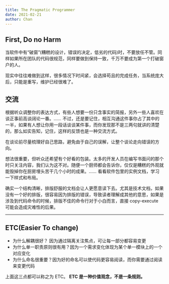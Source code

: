 ```yaml
---
title: The Pragmatic Programmer
date: 2021-02-21
author: Chan
---
```


## First, Do no Harm

当软件中有“破窗”(糟糕的设计，错误的决定，低劣的代码)时，不要放任不管。同样如果所在团队的代码很规范，同样要做到保持一致，千万不要成为第一个打破窗户的人。
<p class="explain">现实中往往难做到这样，很多情况下时间紧，会选择苟且的完成任务，当系统庞大后，只能是重写，维护已经很难了。</p>

## 交流

根据听众调整你的表达方式，有些人想要一份只含事实的简报，另外一些人喜欢在谈正事前高谈阔论一番。…… 不过，还是要记住，相互沟通这件事你占了其中的一半，如果有人想让你用一段话谈谈某件事，而你发现那不是三两句就讲的清楚的，那么如实告知，记住，这样的反馈也是一种交流方式。
<p class="explain">在谈论前尽量梳理好自己思路，避免由于自己的误解，让整个谈论走向错误的方向。</p>

想法很重要，但听众还希望有个好看的包装。太多的开发人员在编写书面问的那个时只关注内容，我们认为这不对。随便一个厨师都会告诉你，仅仅是糟糕的外观就能毁掉你在厨房埋头苦干几个小时的成果。…… 看看软件包里的实例文档，学习一下样式和布局。
<p class="explain">确实一个结构清晰，排版舒服的文档会让人更愿意读下去。尤其是技术文档，如果没有一个好的排版，很容易因为排版的错误，导致读者理解成其他的意思，如果是涉及到代码命令的时候，排版不佳的命令行对于小白而言，直接 copy-execute 可能会造成灾难性的后果。</p>

---

## ETC(Easier To change)

+ 为什么解耦很好？ 因为通过隔离关注焦点，可让每一部分都容易变更 
+ 为什么单一职责原则很有用？因为一个需求变化体现为某个单一模块上的一个对应变化
+ 为什么命名很重要？因为好的命名可以使代码更容易阅读，而你需要通过阅读来变更代码

上面这三点都可以称之为 ETC。 **ETC 是一种价值观念，不是一条规则。**